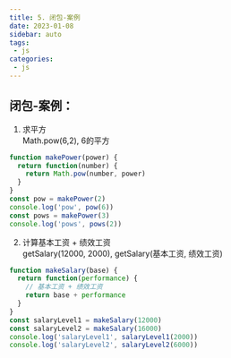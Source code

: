 ```yaml
---
title: 5. 闭包-案例
date: 2023-01-08
sidebar: auto
tags:
 - js
categories:
 - js
---
```


## 闭包-案例：
1. 求平方 <br>
Math.pow(6,2),  6的平方
```js
function makePower(power) {
  return function(number) {
    return Math.pow(number, power)
  }
}
const pow = makePower(2)
console.log('pow', pow(6))
const pows = makePower(3)
console.log('pows', pows(2))
```

2. 计算基本工资 + 绩效工资 <br>
getSalary(12000, 2000),   getSalary(基本工资, 绩效工资)
```js
function makeSalary(base) {
  return function(performance) {
    // 基本工资 + 绩效工资
    return base + performance
  }
}
const salaryLevel1 = makeSalary(12000)
const salaryLevel2 = makeSalary(16000)
console.log('salaryLevel1', salaryLevel1(2000))
console.log('salaryLevel2', salaryLevel2(6000))
```